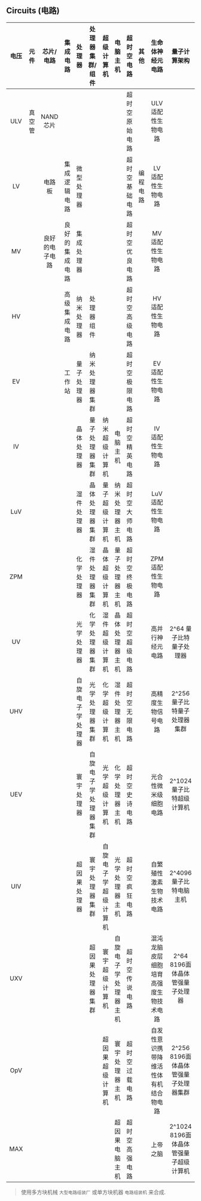 ## Circuits (电路)

| 电压  | 元件  |  芯片/电路  |  集成电路   |   处理器    |  处理器集群/组件  |   超级计算机    |    电脑主机    |  超时空电路  |  其他  |      生命体神经元电路       |          量子计算架构          |
|:---:|:---:|:-------:|:-------:|:--------:|:----------:|:----------:|:----------:|:-------:|:----:|:-------------------:|:------------------------:|
| ULV | 真空管 | NAND芯片  |         |          |            |            |            | 超时空原始电路 |      |     ULV 适配性生物电路     |                          |
| LV  |     |   电路板   | 集成逻辑电路  |  微型处理器   |            |            |            | 超时空基础电路 | 编程电路 |     LV 适配性生物电路      |                          |
| MV  |     | 良好的电子电路 | 良好的集成电路 |  集成处理器   |            |            |            | 超时空优良电路 |      |     MV 适配性生物电路      |                          |
| HV  |     |         | 高级集成电路  |  纳米处理器   |   处理器组件    |            |            | 超时空高级电路 |      |     HV 适配性生物电路      |                          |
| EV  |     |         |   工作站   |  量子处理器   |  纳米处理器集群   |            |            | 超时空极限电路 |      |     EV 适配性生物电路      |                          |
| IV  |     |         |         |  晶体处理器   |  量子处理器集群   |  纳米超级计算机   |    电脑主机    | 超时空精英电路 |      |     IV 适配性生物电路      |                          |
| LuV |     |         |         |  湿件处理器   |  晶体处理器集群   |  量子超级计算机   |  纳米处理器主机   | 超时空大师电路 |      |     LuV 适配性生物电路     |                          |
| ZPM |     |         |         |  化学处理器   |  湿件处理器集群   |  晶体超级计算机   |  量子处理器主机   | 超时空终极电路 |      |     ZPM 适配性生物电路     |                          |
| UV  |     |         |         |  光学处理器   |  化学处理器集群   |  湿件超级计算机   |  晶体处理器主机   | 超时空超级电路 |      |      高并行神经元电路       |      2^64 量子比特量子处理器      |
| UHV |     |         |         | 自旋电子学处理器 |  光学处理器集群   |  化学超级计算机   |  湿件处理器主机   | 超时空无限电路 |      |      高精度生物信号电路      |    2^256 量子比特量子处理器集群     |
| UEV |     |         |         |  寰宇处理器   | 自旋电子学处理器集群 |  光学超级计算机   |  化学处理器主机   | 超时空史诗电路 |      |     光合性微米级细胞电路      |     2^1024 量子比特超级计算机     |
| UIV |     |         |         |  超因果处理器  |  寰宇处理器集群   | 自旋电子学超级计算机 |  光学处理器主机   | 超时空疯狂电路 |      |    自繁殖性激素生物技术电路     |     2^4096 量子比特电脑主机      |
| UXV |     |         |         |          |  超因果处理器集群  |  寰宇超级计算机   | 自旋电子学处理器主机 | 超时空传说电路 |      | 混沌龙脑皮层细胞培育高强度生物技术电路 |   2^64 8196面体晶体管强量子处理器   |
| OpV |     |         |         |          |            |  超因果超级计算机  |  寰宇处理器主机   | 超时空过载电路 |      | 自发性意识携带降维活性体有机结合物电路 | 2^256 8196面体晶体管强量子处理器集群  |
| MAX |     |         |         |          |            |            |  超因果电脑主机   | 超时空高强电路 |      |        上帝之脑         | 2^1024 8196面体晶体管强量子超级计算机 |


> 使用多方块机械 `大型电路组装厂` 或单方块机器 `电路组装机` 来合成.  